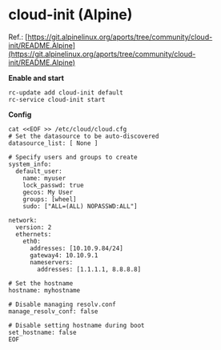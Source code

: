 # cloud-init (Alpine)
Ref.: [https://git.alpinelinux.org/aports/tree/community/cloud-init/README.Alpine](https://git.alpinelinux.org/aports/tree/community/cloud-init/README.Alpine)

__Enable and start__
```
rc-update add cloud-init default
rc-service cloud-init start
```

__Config__
```
cat <<EOF >> /etc/cloud/cloud.cfg
# Set the datasource to be auto-discovered
datasource_list: [ None ]

# Specify users and groups to create
system_info:
  default_user:
    name: myuser
    lock_passwd: true
    gecos: My User
    groups: [wheel]
    sudo: ["ALL=(ALL) NOPASSWD:ALL"]

network:
  version: 2
  ethernets:
    eth0:
      addresses: [10.10.9.84/24]
      gateway4: 10.10.9.1
      nameservers:
        addresses: [1.1.1.1, 8.8.8.8]

# Set the hostname
hostname: myhostname

# Disable managing resolv.conf
manage_resolv_conf: false

# Disable setting hostname during boot
set_hostname: false
EOF
```

